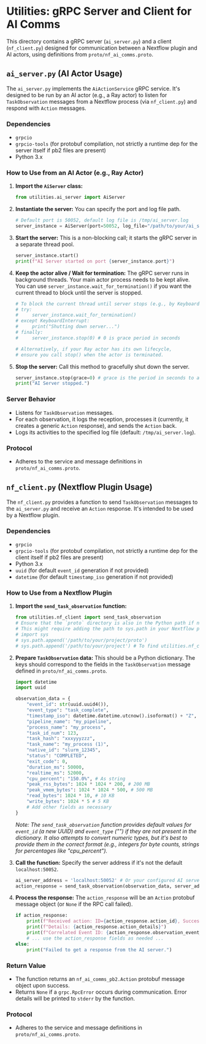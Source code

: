 # Utilities: gRPC Server and Client for AI Comms

This directory contains a gRPC server (`ai_server.py`) and a client (`nf_client.py`) designed for communication between a Nextflow plugin and AI actors, using definitions from `proto/nf_ai_comms.proto`.

## `ai_server.py` (AI Actor Usage)

The `ai_server.py` implements the `AiActionService` gRPC service. It's designed to be run by an AI actor (e.g., a Ray actor) to listen for `TaskObservation` messages from a Nextflow process (via `nf_client.py`) and respond with `Action` messages.

### Dependencies
- `grpcio`
- `grpcio-tools` (for protobuf compilation, not strictly a runtime dep for the server itself if pb2 files are present)
- Python 3.x

### How to Use from an AI Actor (e.g., Ray Actor)

1.  **Import the `AiServer` class:**
    ```python
    from utilities.ai_server import AiServer
    ```

2.  **Instantiate the server:**
    You can specify the port and log file path.
    ```python
    # Default port is 50052, default log file is /tmp/ai_server.log
    server_instance = AiServer(port=50052, log_file="/path/to/your/ai_server.log")
    ```

3.  **Start the server:**
    This is a non-blocking call; it starts the gRPC server in a separate thread pool.
    ```python
    server_instance.start()
    print(f"AI Server started on port {server_instance.port}")
    ```

4.  **Keep the actor alive / Wait for termination:**
    The gRPC server runs in background threads. Your main actor process needs to be kept alive. You can use `server_instance.wait_for_termination()` if you want the current thread to block until the server is stopped.
    ```python
    # To block the current thread until server stops (e.g., by KeyboardInterrupt or programmatically)
    # try:
    #     server_instance.wait_for_termination()
    # except KeyboardInterrupt:
    #     print("Shutting down server...")
    # finally:
    #     server_instance.stop(0) # 0 is grace period in seconds

    # Alternatively, if your Ray actor has its own lifecycle,
    # ensure you call stop() when the actor is terminated.
    ```

5.  **Stop the server:**
    Call this method to gracefully shut down the server.
    ```python
    server_instance.stop(grace=0) # grace is the period in seconds to allow ongoing RPCs to complete.
    print("AI Server stopped.")
    ```

### Server Behavior
-   Listens for `TaskObservation` messages.
-   For each observation, it logs the reception, processes it (currently, it creates a generic `Action` response), and sends the `Action` back.
-   Logs its activities to the specified log file (default: `/tmp/ai_server.log`).

### Protocol
-   Adheres to the service and message definitions in `proto/nf_ai_comms.proto`.

## `nf_client.py` (Nextflow Plugin Usage)

The `nf_client.py` provides a function to send `TaskObservation` messages to the `ai_server.py` and receive an `Action` response. It's intended to be used by a Nextflow plugin.

### Dependencies
- `grpcio`
- `grpcio-tools` (for protobuf compilation, not strictly a runtime dep for the client itself if pb2 files are present)
- Python 3.x
- `uuid` (for default `event_id` generation if not provided)
- `datetime` (for default `timestamp_iso` generation if not provided)

### How to Use from a Nextflow Plugin

1.  **Import the `send_task_observation` function:**
    ```python
    from utilities.nf_client import send_task_observation
    # Ensure that the `proto` directory is also in the Python path if nf_ai_comms_pb2 is not installed globally.
    # This might require adding the path to sys.path in your Nextflow plugin script:
    # import sys
    # sys.path.append('/path/to/your/project/proto')
    # sys.path.append('/path/to/your/project') # To find utilities.nf_client
    ```

2.  **Prepare `TaskObservation` data:**
    This should be a Python dictionary. The keys should correspond to the fields in the `TaskObservation` message defined in `proto/nf_ai_comms.proto`.
    ```python
    import datetime
    import uuid

    observation_data = {
        "event_id": str(uuid.uuid4()),
        "event_type": "task_complete",
        "timestamp_iso": datetime.datetime.utcnow().isoformat() + "Z",
        "pipeline_name": "my_pipeline",
        "process_name": "my_process",
        "task_id_num": 123,
        "task_hash": "xxxyyyzzz",
        "task_name": "my_process (1)",
        "native_id": "slurm_12345",
        "status": "COMPLETED",
        "exit_code": 0,
        "duration_ms": 50000,
        "realtime_ms": 52000,
        "cpu_percent": "150.0%", # As string
        "peak_rss_bytes": 1024 * 1024 * 200, # 200 MB
        "peak_vmem_bytes": 1024 * 1024 * 500, # 500 MB
        "read_bytes": 1024 * 10, # 10 KB
        "write_bytes": 1024 * 5 # 5 KB
        # Add other fields as necessary
    }
    ```
    *Note: The `send_task_observation` function provides default values for `event_id` (a new UUID) and `event_type` ("") if they are not present in the dictionary. It also attempts to convert numeric types, but it's best to provide them in the correct format (e.g., integers for byte counts, strings for percentages like "cpu_percent").*


3.  **Call the function:**
    Specify the server address if it's not the default `localhost:50052`.
    ```python
    ai_server_address = 'localhost:50052' # Or your configured AI server address
    action_response = send_task_observation(observation_data, server_address=ai_server_address)
    ```

4.  **Process the response:**
    The `action_response` will be an `Action` protobuf message object (or `None` if the RPC call failed).
    ```python
    if action_response:
        print(f"Received action: ID={action_response.action_id}, Success={action_response.success}")
        print(f"Details: {action_response.action_details}")
        print(f"Correlated Event ID: {action_response.observation_event_id}")
        # ... use the action_response fields as needed ...
    else:
        print("Failed to get a response from the AI server.")
    ```

### Return Value
-   The function returns an `nf_ai_comms_pb2.Action` protobuf message object upon success.
-   Returns `None` if a `grpc.RpcError` occurs during communication. Error details will be printed to `stderr` by the function.

### Protocol
-   Adheres to the service and message definitions in `proto/nf_ai_comms.proto`.
